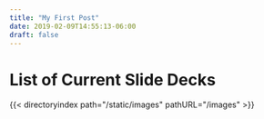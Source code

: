 ```yaml
---
title: "My First Post"
date: 2019-02-09T14:55:13-06:00
draft: false
---
```


<h1>List of Current Slide Decks</h1>

{{< directoryindex path="/static/images" pathURL="/images" >}}
